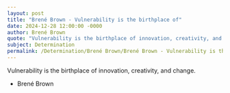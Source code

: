 ```yaml
---
layout: post
title: "Brené Brown - Vulnerability is the birthplace of"
date: 2024-12-28 12:00:00 -0000
author: Brené Brown
quote: "Vulnerability is the birthplace of innovation, creativity, and change."
subject: Determination
permalink: /Determination/Brené Brown/Brené Brown - Vulnerability is the birthplace of
---
```


Vulnerability is the birthplace of innovation, creativity, and change.

- Brené Brown
